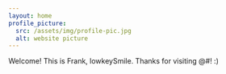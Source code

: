 ```yaml
---
layout: home
profile_picture:
  src: /assets/img/profile-pic.jpg
  alt: website picture
---
```


<p>
  Welcome! This is Frank, lowkeySmile. Thanks for visiting @#! :)
</p>


